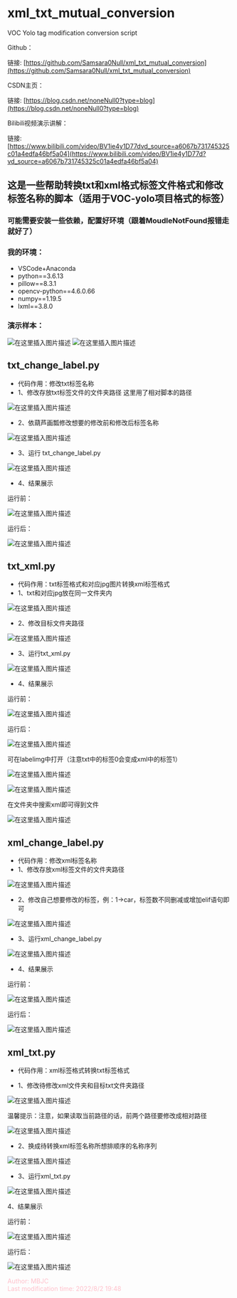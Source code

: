 # xml_txt_mutual_conversion
VOC Yolo tag modification conversion script

Github：

链接: [https://github.com/Samsara0Null/xml_txt_mutual_conversion](https://github.com/Samsara0Null/xml_txt_mutual_conversion)

CSDN主页：

链接: [https://blog.csdn.net/noneNull0?type=blog](https://blog.csdn.net/noneNull0?type=blog)

Bilibili视频演示讲解：

链接: [https://www.bilibili.com/video/BV1ie4y1D77dvd_source=a6067b731745325c01a4edfa46bf5a04](https://www.bilibili.com/video/BV1ie4y1D77d?vd_source=a6067b731745325c01a4edfa46bf5a04)
## 这是一些帮助转换txt和xml格式标签文件格式和修改标签名称的脚本（适用于VOC-yolo项目格式的标签）
### 可能需要安装一些依赖，配置好环境（跟着MoudleNotFound报错走就好了）
### 我的环境：
- VSCode+Anaconda
- python==3.6.13
- pillow==8.3.1
- opencv-python==4.6.0.66
- numpy==1.19.5
- lxml==3.8.0 
### 演示样本：
![在这里插入图片描述](https://img-blog.csdnimg.cn/c9756516fd234ff6bc64e5ee54571bfe.png)
![在这里插入图片描述](https://img-blog.csdnimg.cn/36050202a84f4cb0bddc7762ec7227ae.png)
## txt_change_label.py
- 代码作用：修改txt标签名称
- 1、修改存放txt标签文件的文件夹路径
    这里用了相对脚本的路径
 
![在这里插入图片描述](https://img-blog.csdnimg.cn/ec53d0c1f9cf475a8273c90c1b08130f.png)

- 2、依葫芦画瓢修改想要的修改前和修改后标签名称

![在这里插入图片描述](https://img-blog.csdnimg.cn/38fba089a1e842bfb461a1825ca3fa54.png)

- 3、运行 txt_change_label.py

![在这里插入图片描述](https://img-blog.csdnimg.cn/99bcdc461fcf46a1be7f1692ccfb97f5.png)

- 4、结果展示

运行前：
 
![在这里插入图片描述](https://img-blog.csdnimg.cn/e12b739bcf5e47119c916fe3a09c43ef.png)

运行后：
 
![在这里插入图片描述](https://img-blog.csdnimg.cn/63d35cb7fc2d46fda2c574cc2b6242c3.png)

## txt_xml.py
- 代码作用：txt标签格式和对应jpg图片转换xml标签格式
- 1、txt和对应jpg放在同一文件夹内

![在这里插入图片描述](https://img-blog.csdnimg.cn/a54a194eeb7044ca98b2e8de631dc3bb.png)
- 2、修改目标文件夹路径

![在这里插入图片描述](https://img-blog.csdnimg.cn/d9336cdd1d1d45df82978d2e2c239d72.png)
- 3、运行txt_xml.py

![在这里插入图片描述](https://img-blog.csdnimg.cn/8db596b3289a4ce9a6f09d80bd18073d.png)

- 4、结果展示

运行前：

![在这里插入图片描述](https://img-blog.csdnimg.cn/3a897ea19e5343a780202a49b3f0d2e9.png)

运行后：

![在这里插入图片描述](https://img-blog.csdnimg.cn/8c38b35d6c704beebbde1a8558129c40.png)

可在labelimg中打开（注意txt中的标签0会变成xml中的标签1）

![在这里插入图片描述](https://img-blog.csdnimg.cn/89c9092899d04714b20690a4830b3f60.png)

![在这里插入图片描述](https://img-blog.csdnimg.cn/95742c0c260649d68813be6285ce053c.png)

在文件夹中搜索xml即可得到文件

![在这里插入图片描述](https://img-blog.csdnimg.cn/de600f7dce574fb190528fdaf231f9d3.png)
## xml_change_label.py
- 代码作用：修改xml标签名称
- 1、修改存放xml标签文件的文件夹路径

![在这里插入图片描述](https://img-blog.csdnimg.cn/f9105660de0249d0a8dae68be72b26d2.png)
- 2、修改自己想要修改的标签，例：1->car，标签数不同删减或增加elif语句即可

![在这里插入图片描述](https://img-blog.csdnimg.cn/b3a06933ee44423f835452e2f5b3c172.png)
- 3、运行xml_change_label.py

![在这里插入图片描述](https://img-blog.csdnimg.cn/f5bee56047ea48a5b284e74db8a8c4dd.png)

- 4、结果展示

运行前：
    
![在这里插入图片描述](https://img-blog.csdnimg.cn/2e4e1af96b6841ff8ec46e93593e4a33.png)

运行后：
    
![在这里插入图片描述](https://img-blog.csdnimg.cn/a145d63f7a8a4080a48feba074ad3663.png)
## xml_txt.py
- 代码作用：xml标签格式转换txt标签格式

- 1、修改待修改xml文件夹和目标txt文件夹路径

![在这里插入图片描述](https://img-blog.csdnimg.cn/5f06aa398049420a868e0b5620d21fda.png)

温馨提示：注意，如果读取当前路径的话，前两个路径要修改成相对路径

![在这里插入图片描述](https://img-blog.csdnimg.cn/9cc6003798c244218b9cc62e525a5b2e.png)
- 2、换成待转换xml标签名称所想排顺序的名称序列

![在这里插入图片描述](https://img-blog.csdnimg.cn/e96261180bae483aa56b28d982564829.png)
- 3、运行xml_txt.py

![在这里插入图片描述](https://img-blog.csdnimg.cn/0ed252a7746f4547af14d93d00a6d902.png)

4、结果展示

运行前：
    
![在这里插入图片描述](https://img-blog.csdnimg.cn/dc3ad21e442f483893e37fcd022c8f37.png)

运行后：
    
![在这里插入图片描述](https://img-blog.csdnimg.cn/c058a7b656e94ad5b61db84262ba371c.png)

<span style="color:pink;">Author: MBJC</span>  
<span style="color:pink;">Last modification time: 2022/8/2 19:48</span>
